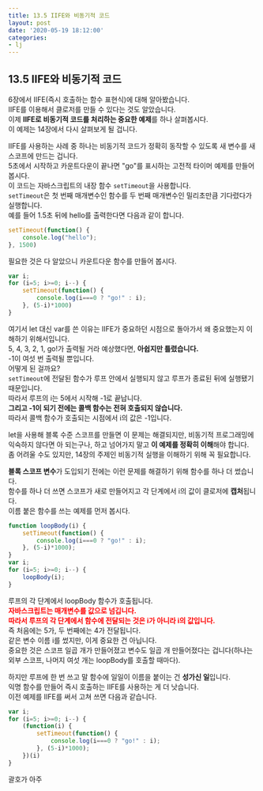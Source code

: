 ```yaml
---
title: 13.5 IIFE와 비동기적 코드
layout: post
date: '2020-05-19 18:12:00'
categories:
- lj
---
```


## 13.5 IIFE와 비동기적 코드

6장에서 IIFE(즉시 호출하는 함수 표현식)에 대해 알아봤습니다.  
IIFE를 이용해서 클로저를 만들 수 있다는 것도 알았습니다.  
이제 **IIFE로 비동기적 코드를 처리하는 중요한 예제**를 하나 살펴봅시다.  
이 예제는 14장에서 다시 살펴보게 될 겁니다.

IIFE를 사용하는 사례 중 하나는 비동기적 코드가 정확히 동작할 수 있도록 새 변수를 새 스코프에 만드는 겁니다.  
5초에서 시작하고 카운트다운이 끝나면 "go"를 표시하는 고전적 타이머 예제를 만들어 봅시다.  
이 코드는 자바스크립트의 내장 함수 `setTimeout`을 사용합니다.  
`setTimeout`은 첫 번째 매개변수인 함수를 두 번째 매개변수인 밀리초만큼 기다렸다가 실행합니다.  
예를 들어 1.5초 뒤에 hello를 출력한다면 다음과 같이 합니다.

```javascript
setTimeout(function() {
    console.log("hello");
}, 1500)
```

필요한 것은 다 알았으니 카운트다운 함수를 만들어 봅시다.

```javascript
var i;
for (i=5; i>=0; i--) {
    setTimeout(function() {
        console.log(i===0 ? "go!" : i);
    }, (5-i)*1000)
}
```

여기서 let 대신 var를 쓴 이유는 IIFE가 중요하던 시점으로 돌아가서 왜 중요했는지 이해하기 위해서입니다.  
5, 4, 3, 2, 1, go!가 출력될 거라 예상했다면, **아쉽지만 틀렸습니다.**  
-1이 여섯 번 출력될 뿐입니다.  
어떻게 된 걸까요?  
`setTimeout`에 전달된 함수가 루프 안에서 실행되지 않고 루프가 종료된 뒤에 실행됐기 때문입니다.  
따라서 루프의 i는 5에서 시작해 -1로 끝납니다.  
**그리고 -1이 되기 전에는 콜백 함수는 전혀 호출되지 않습니다.**  
따라서 콜백 함수가 호출되는 시점에서 i의 값은 -1입니다.

let을 사용해 블록 수준 스코프를 만들면 이 문제는 해결되지만, 비동기적 프로그래밍에 익숙하지 않다면 아 되는구나, 하고 넘어가지 말고 
**이 예제를 정확히 이해**해야 합니다.  
좀 어려울 수도 있지만, 14장의 주제인 비동기적 실행을 이해하기 위해 꼭 필요합니다.

**블록 스코프 변수**가 도입되기 전에는 이런 문제를 해결하기 위해 함수를 하나 더 썼습니다.  
함수를 하나 더 쓰면 스코프가 새로 만들어지고 각 단계에서 i의 값이 클로저에 **캡처**됩니다.  
이름 붙은 함수를 쓰는 예제를 먼저 봅시다.

```javascript
function loopBody(i) {
    setTimeout(function() {
        console.log(i===0 ? "go!" : i);
    }, (5-i)*1000);
}
var i;
for (i=5; i>=0; i--) {
    loopBody(i);
}
```

루프의 각 단계에서 loopBody 함수가 호출됩니다.  
**<span style="color:red">자바스크립트는 매개변수를 값으로 넘깁니다.</span>**  
**<span style="color:red">따라서 루프의 각 단계에서 함수에 전달되는 것은 i가 아니라 i의 값입니다.</span>**  
즉 처음에는 5가, 두 번째에는 4가 전달됩니다.  
같은 변수 이름 i를 썼지만, 이게 중요한 건 아닙니다.  
중요한 것은 스코프 일곱 개가 만들어졌고 변수도 일곱 개 만들어졌다는 겁니다(하나는 외부 스코프, 나머지 여섯 개는 loopBody를 호출할 때마다).

하지만 루프에 한 번 쓰고 말 함수에 일일이 이름을 붙이는 건 **성가신 일**입니다.  
익명 함수를 만들어 즉시 호출하는 IIFE를 사용하는 게 더 낫습니다.  
이전 예제를 IIFE를 써서 고쳐 쓰면 다음과 같습니다.

```javascript
var i;
for (i=5; i>=0; i--) {
    (function(i) {
        setTimeout(function() {
            console.log(i===0 ? "go!" : i);
        }, (5-i)*1000);
    })(i)
}
```

괄호가 아주